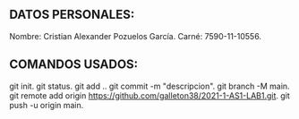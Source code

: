 
## DATOS PERSONALES:

Nombre: Cristian Alexander Pozuelos García.
Carné: 7590-11-10556.



## COMANDOS USADOS:

git init.
git status.
git add ..
git commit -m "descripcion".
git branch -M main.
git remote add origin https://github.com/galleton38/2021-1-AS1-LAB1.git.
git push -u origin main.
